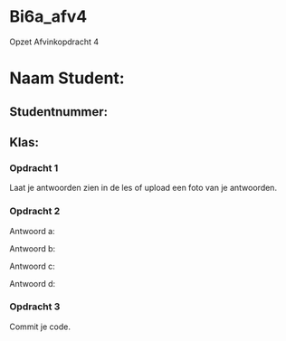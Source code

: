# Bi6a_afv4
Opzet Afvinkopdracht 4
# Naam Student:
## Studentnummer:
## Klas:

### Opdracht 1
Laat je antwoorden zien in de les of upload een foto van je antwoorden.

### Opdracht 2
Antwoord a:

Antwoord b:

Antwoord c:

Antwoord d:

### Opdracht 3
Commit je code.

